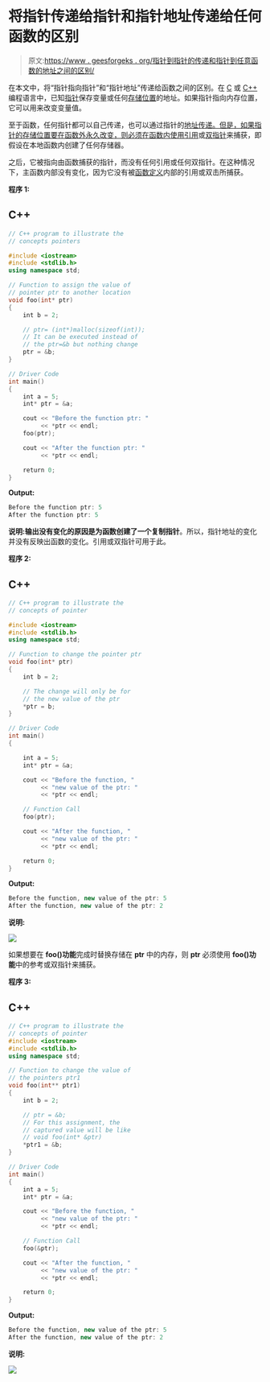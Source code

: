 # 将指针传递给指针和指针地址传递给任何函数的区别

> 原文:[https://www . geesforgeks . org/指针到指针的传递和指针到任意函数的地址之间的区别/](https://www.geeksforgeeks.org/difference-between-passing-pointer-to-pointer-and-address-of-pointer-to-any-function/)

在本文中，将“指针指向指针”和“指针地址”传递给函数之间的区别。在 [C](https://www.geeksforgeeks.org/c/) 或 [C++](https://www.geeksforgeeks.org/c-plus-plus/) 编程语言中，已知[指针](https://www.geeksforgeeks.org/pointers-in-c-and-c-set-1-introduction-arithmetic-and-array/)保存变量或任何[存储位置](https://www.geeksforgeeks.org/difference-between-register-and-memory/)的地址。如果指针指向内存位置，它可以用来改变变量值。

至于函数，任何指针都可以自己传递，也可以通过指针的[地址传递。但是，如果指针的存储位置要在函数外永久改变，则必须在函数内使用](https://www.geeksforgeeks.org/pointers-in-c-and-c-set-1-introduction-arithmetic-and-array/)[引用](https://www.geeksforgeeks.org/references-in-c/)或[双指针](https://www.geeksforgeeks.org/double-pointer-pointer-pointer-c/)来捕获，即假设在本地函数内创建了任何存储器。

之后，它被指向由函数捕获的指针，而没有任何引用或任何双指针。在这种情况下，主函数内部没有变化，因为它没有被[函数定义](https://www.geeksforgeeks.org/functions-in-c/)内部的引用或双击所捕获。

**程序 1:**

## C++

```cpp
// C++ program to illustrate the
// concepts pointers

#include <iostream>
#include <stdlib.h>
using namespace std;

// Function to assign the value of
// pointer ptr to another location
void foo(int* ptr)
{
    int b = 2;

    // ptr= (int*)malloc(sizeof(int));
    // It can be executed instead of
    // the ptr=&b but nothing change
    ptr = &b;
}

// Driver Code
int main()
{
    int a = 5;
    int* ptr = &a;

    cout << "Before the function ptr: "
         << *ptr << endl;
    foo(ptr);

    cout << "After the function ptr: "
         << *ptr << endl;

    return 0;
}
```

**Output:**

```cpp
Before the function ptr: 5
After the function ptr: 5

```

**说明:**输出没有变化的原因是为函数创建了一个**复制指针**。所以，指针地址的变化并没有反映出函数的变化。引用或双指针可用于此。

**程序 2:**

## C++

```cpp
// C++ program to illustrate the
// concepts of pointer

#include <iostream>
#include <stdlib.h>
using namespace std;

// Function to change the pointer ptr
void foo(int* ptr)
{
    int b = 2;

    // The change will only be for
    // the new value of the ptr
    *ptr = b;
}

// Driver Code
int main()
{

    int a = 5;
    int* ptr = &a;

    cout << "Before the function, "
         << "new value of the ptr: "
         << *ptr << endl;

    // Function Call
    foo(ptr);

    cout << "After the function, "
         << "new value of the ptr: "
         << *ptr << endl;

    return 0;
}
```

**Output:**

```cpp
Before the function, new value of the ptr: 5
After the function, new value of the ptr: 2

```

**说明:**

[![](img/2474d2154518fa1f8a07140618a5748a.png)](https://media.geeksforgeeks.org/wp-content/uploads/20210311010106/flowchartofthecode15.png)

如果想要在 **foo()功能**完成时替换存储在 **ptr** 中的内存，则 **ptr** 必须使用 **foo()功能**中的参考或双指针来捕获。

**程序 3:**

## C++

```cpp
// C++ program to illustrate the
// concepts of pointer
#include <iostream>
#include <stdlib.h>
using namespace std;

// Function to change the value of
// the pointers ptr1
void foo(int** ptr1)
{
    int b = 2;

    // ptr = &b;
    // For this assignment, the
    // captured value will be like
    // void foo(int* &ptr)
    *ptr1 = &b;
}

// Driver Code
int main()
{
    int a = 5;
    int* ptr = &a;

    cout << "Before the function, "
         << "new value of the ptr: "
         << *ptr << endl;

    // Function Call
    foo(&ptr);

    cout << "After the function, "
         << "new value of the ptr: "
         << *ptr << endl;

    return 0;
}
```

**Output:**

```cpp
Before the function, new value of the ptr: 5
After the function, new value of the ptr: 2

```

**说明:**

[![](img/efb2522faf575b2f2412f951ea966e33.png)](https://media.geeksforgeeks.org/wp-content/uploads/20210311010626/flowchartofthecode2.png)